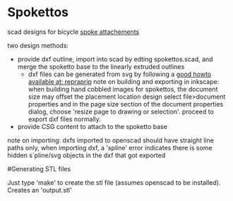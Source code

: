 Spokettos
=========
scad designs for bicycle [spoke attachements][circleflake-stl]


two design methods:
- provide dxf outline, import into scad by edting spokettos.scad, and merge the
spoketto base to the linearly extruded outlines 
  - dxf files can be generated from svg by following a [good howto available at: repraprip](http://repraprip.blogspot.com/2011/05/inkscape-to-openscad-dxf-tutorial.html) note on building and exporting in inkscape: when building hand cobbled images for spokettos, the document size may offset the placement location design select file>document properties and in the page size section of the document properties dialog, choose 'resize page to drawing or selection'. proceed to export dxf files normally.
- provide CSG content to attach to the spoketto base

note on importing: dxfs imported to openscad should have straight line paths
only, when importing dxf, a 'spline' error indicates there is some hidden
s`pline/svg objects in the dxf that got exported 

#Generating STL files

Just type 'make' to create the stl file (assumes openscad to be installed).
Creates an 'output.stl'


[circleflake-stl]: http://github.com/miloh/spokettos/circleflake.stl
